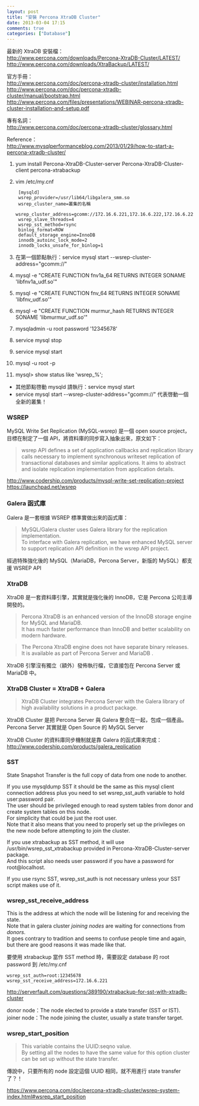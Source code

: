 ```yaml
---   
layout: post   
title: "安裝 Percona XtraDB Cluster"   
date: 2013-03-04 17:15   
comments: true   
categories: ["Database"]   
---   
```

   
最新的 XtraDB 安裝檔：   
<http://www.percona.com/downloads/Percona-XtraDB-Cluster/LATEST/>   
<http://www.percona.com/downloads/XtraBackup/LATEST/>   
   
官方手冊：   
<http://www.percona.com/doc/percona-xtradb-cluster/installation.html>   
<http://www.percona.com/doc/percona-xtradb-cluster/manual/bootstrap.html>   
<http://www.percona.com/files/presentations/WEBINAR-percona-xtradb-cluster-installation-and-setup.pdf>   
   
專有名詞：   
<http://www.percona.com/doc/percona-xtradb-cluster/glossary.html>   
   
Reference：   
<http://www.mysqlperformanceblog.com/2013/01/29/how-to-start-a-percona-xtradb-cluster/>   
   
1. yum install Percona-XtraDB-Cluster-server Percona-XtraDB-Cluster-client percona-xtrabackup   
1. vim /etc/my.cnf   

        [mysqld]   
        wsrep_provider=/usr/lib64/libgalera_smm.so   
        wsrep_cluster_name=叢集的名稱   
        wsrep_cluster_address=gcomm://172.16.6.221,172.16.6.222,172.16.6.223   
        wsrep_slave_threads=4   
        wsrep_sst_method=rsync   
        binlog_format=ROW   
        default_storage_engine=InnoDB   
        innodb_autoinc_lock_mode=2   
        innodb_locks_unsafe_for_binlog=1   

1. 在第一個節點執行：service mysql start --wsrep-cluster-address="gcomm://"   
1. mysql -e "CREATE FUNCTION fnv1a_64 RETURNS INTEGER SONAME 'libfnv1a_udf.so'"   
1. mysql -e "CREATE FUNCTION fnv_64 RETURNS INTEGER SONAME 'libfnv_udf.so'"   
1. mysql -e "CREATE FUNCTION murmur_hash RETURNS INTEGER SONAME 'libmurmur_udf.so'"   
1. mysqladmin -u root password '12345678'   
1. service mysql stop   
1. service mysql start   
1. mysql -u root -p   
1. mysql> show status like 'wsrep_%';   
   
* 其他節點啓動 mysqld 請執行：service mysql start   
* service mysql start --wsrep-cluster-address="gcomm://" 代表啓動一個全新的叢集！   
   
### WSREP   
   
MySQL Write Set Replication (MySQL-wsrep) 是一個 open source project，   
目標在制定了一個 API，將資料庫的同步寫入抽象出來，原文如下：   
   
> wsrep API defines a set of application callbacks and replication library calls necessary to implement synchronous writeset replication of transactional databases and similar applications. It aims to abstract and isolate replication implementation from application details.   
   
http://www.codership.com/products/mysql-write-set-replication-project   
https://launchpad.net/wsrep   
   
### Galera 函式庫   
   
Galera 是一套根據 WSREP 標準實做出來的函式庫：   
   
> MySQL/Galera cluster uses Galera library for the replication implementation.   
> To interface with Galera replication, we have enhanced MySQL server to support replication API definition in the wsrep API project.   
   
經過特殊強化後的 MySQL（MariaDB，Percona Server，新版的 MySQL）都支援 WSREP API   
   
### XtraDB   
   
XtraDB 是一套資料庫引擎，其實就是強化後的 InnoDB，它是 Percona 公司主導開發的。   
   
> Percona XtraDB is an enhanced version of the InnoDB storage engine for MySQL and MariaDB.   
> It has much faster performance than InnoDB and better scalability on modern hardware.   
   
> The Percona XtraDB engine does not have separate binary releases.   
> It is available as part of Percona Server and MariaDB .   
   
XtraDB 引擎沒有獨立（額外）發佈執行檔，它直接包在 Percona Server 或 MariaDB 中。   
   
### XtraDB Cluster = XtraDB + Galera   
   
> XtraDB Cluster integrates Percona Server with the Galera library of high availability solutions in a product package.   
   
XtraDB Cluster 是把 Percona Server 與 Galera 整合在一起，包成一個產品。   
Percona Server 其實就是 Open Source 的 MySQL Server   
   
XtraDB Cluster 的資料庫同步機制就是靠 Galera 的函式庫來完成：   
http://www.codership.com/products/galera_replication   
   
### SST   
   
State Snapshot Transfer is the full copy of data from one node to another.   
   
If you use mysqldump SST it should be the same as this mysql client connection address plus you need to set wsrep_sst_auth variable to hold user:password pair.    
The user should be privileged enough to read system tables from donor and create system tables on this node.   
For simplicity that could be just the root user.    
Note that it also means that you need to properly set up the privileges on the new node before attempting to join the cluster.    
   
If you use xtrabackup as SST method, it will use /usr/bin/wsrep_sst_xtrabackup provided in Percona-XtraDB-Cluster-server package.   
And this script also needs user password if you have a password for root@localhost.   
   
If you use rsync SST, wsrep_sst_auth is not necessary unless your SST script makes use of it.    
   
### wsrep_sst_receive_address   
   
This is the address at which the node will be listening for and receiving the state.    
Note that in galera cluster *joining nodes* are waiting for connections from *donors*.    
It goes contrary to tradition and seems to confuse people time and again,    
but there are good reasons it was made like that.   
   
要使用 xtrabackup 當作 SST method 時，需要設定 database 的 root password 到 /etc/my.cnf   
   
    wsrep_sst_auth=root:12345678   
    wsrep_sst_receive_address=172.16.6.221   
   
http://serverfault.com/questions/389190/xtrabackup-for-sst-with-xtradb-cluster   
   
donor node：The node elected to provide a state transfer (SST or IST).   
joiner node：The node joining the cluster, usually a state transfer target.   
   
### wsrep_start_position   
   
> This variable contains the UUID:seqno value.   
> By setting all the nodes to have the same value for this option cluster can be set up without the state transfer.   
   
傳說中，只要所有的 node 設定這個 UUID 相同，就不用進行 state transfer 了？！   
   
https://www.percona.com/doc/percona-xtradb-cluster/wsrep-system-index.html#wsrep_start_position   
